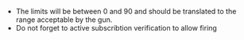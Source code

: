 - The limits will be between 0 and 90 and should be translated to the range acceptable by the gun.
- Do not forget to active subscribtion verification to allow firing
